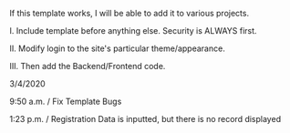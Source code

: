 If this template works, I will be able to add it to various projects.

I. Include template before anything else. Security is ALWAYS first.

II. Modify login to the site's particular theme/appearance.

III. Then add the Backend/Frontend code. 

3/4/2020

9:50 a.m. / Fix Template Bugs

1:23 p.m. / Registration Data is inputted, but there is no record displayed